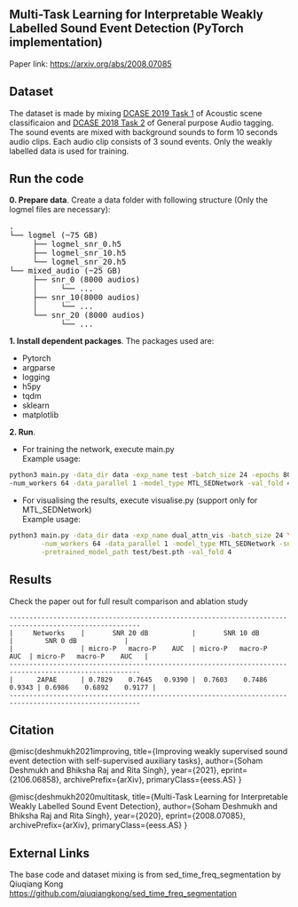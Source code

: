 ## Multi-Task Learning for Interpretable Weakly Labelled Sound Event Detection (PyTorch implementation)
Paper link: https://arxiv.org/abs/2008.07085

## Dataset
The dataset is made by mixing [DCASE 2019 Task 1](http://dcase.community/challenge2019/task-acoustic-scene-classification) of Acoustic scene classificaion and [DCASE 2018 Task 2](http://dcase.community/challenge2018/task-general-purpose-audio-tagging) of General purpose Audio tagging. The sound events are mixed with background sounds to form 10 seconds audio clips. Each audio clip consists of 3 sound events. Only the weakly labelled data is used for training.

## Run the code
**0. Prepare data**. Create a data folder with following structure (Only the logmel files are necessary):
<pre>
.
└── logmel (~75 GB)
     ├── logmel_snr_0.h5
     ├── logmel_snr_10.h5
     └── logmel_snr_20.h5   
└── mixed_audio (~25 GB)
     ├── snr_0 (8000 audios)
     │     └── ...
     ├── snr_10(8000 audios)
     │     └── ...
     └── snr_20 (8000 audios)
           └── ...
</pre>

**1. Install dependent packages**. The packages used are:
- Pytorch
- argparse
- logging
- h5py
- tqdm
- sklearn
- matplotlib

**2. Run**. <br>
- For training the network, execute main.py <br>
Example usage:
```bash
python3 main.py -data_dir data -exp_name test -batch_size 24 -epochs 80 -lr 1e-3 \
-num_workers 64 -data_parallel 1 -model_type MTL_SEDNetwork -val_fold 4 -snr 20 -alpha 0.001
```
- For visualising the results, execute visualise.py (support only for MTL_SEDNetwork) <br>
Example usage:
```bash
python3 main.py -data_dir data -exp_name dual_attn_vis -batch_size 24 \
        -num_workers 64 -data_parallel 1 -model_type MTL_SEDNetwork -snr 20 \
        -pretrained_model_path test/best.pth -val_fold 4
```
## Results
Check the paper out for full result comparison and ablation study
```
-------------------------------------------------------------------------------------------------------
|     Networks    |       SNR 20 dB           |       SNR 10 dB           |        SNR 0 dB            |  
|                 | micro-P   macro-P    AUC  | micro-P   macro-P    AUC  | micro-P   macro-P    AUC   |
-------------------------------------------------------------------------------------------------------
|      2APAE      | 0.7829    0.7645   0.9390 |  0.7603    0.7486  0.9343 | 0.6986    0.6892    0.9177 |
-------------------------------------------------------------------------------------------------------
```

## Citation
@misc{deshmukh2021improving,
      title={Improving weakly supervised sound event detection with self-supervised auxiliary tasks}, 
      author={Soham Deshmukh and Bhiksha Raj and Rita Singh},
      year={2021},
      eprint={2106.06858},
      archivePrefix={arXiv},
      primaryClass={eess.AS}
}

@misc{deshmukh2020multitask,
    title={Multi-Task Learning for Interpretable Weakly Labelled Sound Event Detection},
    author={Soham Deshmukh and Bhiksha Raj and Rita Singh},
    year={2020},
    eprint={2008.07085},
    archivePrefix={arXiv},
    primaryClass={eess.AS}
}

## External Links
The base code and dataset mixing is from sed_time_freq_segmentation by Qiuqiang Kong https://github.com/qiuqiangkong/sed_time_freq_segmentation
